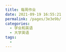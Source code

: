 ```yaml
---
title: 每周作业
date: 2021-09-19 16:55:21
permalink: /pages/3e3e9b/
categories:
  - 学业和英语
  - 大学英语
tags:
  - 
---
```

